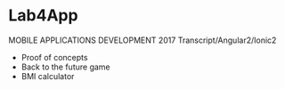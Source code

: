 # Lab4App
MOBILE APPLICATIONS DEVELOPMENT 2017
Transcript/Angular2/Ionic2
- Proof of concepts
- Back to the future game
- BMI calculator
